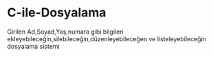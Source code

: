# C-ile-Dosyalama
Girilen Ad,Soyad,Yaş,numara gibi bilgileri ekleyebileceğin,silebileceğin,düzenleyebileceğen ve listeleyebileceğin dosyalama sistemi
